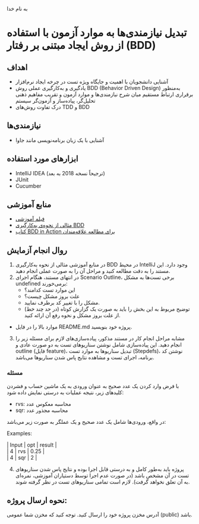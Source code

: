 به نام خدا

# تبدیل نیازمندی‌ها به موارد آزمون با استفاده از روش ایجاد مبتنی بر رفتار (BDD)
## اهداف
- آشنایی دانشجویان با اهمیت و جایگاه ویژه تست در چرخه ایجاد نرم‌افزار
- یادگیری و به‌کارگیری عملی روش BDD (Behavior Driven Design) به‌منظور برقراری ارتباط مستقیم میان شرح نیازمندی‌ها و موارد آزمون و تقریب مفاهیم ذهنی تحلیل‌گر، پیاده‌ساز و آزمون‌گر سیستم
- درک تفاوت روش‌های TDD و BDD

## نیازمندی‌ها
- آشنایی با یک زبان برنامه‌نویسی مانند جاوا

## ابزارهای مورد استفاده
- IntelliJ IDEA (ترجیحاً نسخه 2018 به بعد)
- JUnit
- Cucumber
## منابع آموزشی
- [فیلم آموزشی](https://aparat.com/v/JbrTx)
- [مثالی از نحوه‌ی به‌کار‌گیری BDD](https://github.com/ssc-public/Software-Engineering-Lab/raw/main/resources/BDD/Example.pdf)
- [کتاب BDD in Action برای مطالعه علاقه‌مندان](https://github.com/ssc-public/Software-Engineering-Lab/raw/main/resources/BDD/BDD%20in%20Action.pdf)

## روال انجام آزمایش
1. در منابع آموزشی مثالی از نحوه به‌کارگیری BDD در محیط IntelliJ وجود دارد. این مستند را به دقت مطالعه کنید و مراحل آن را به ‌صورت عملی انجام دهید. 
2. در انتهای مستند، هنگام اجرای Scenario Outline، برخی تست‌ها به مشکل undefined برمی‌خورند: 
    - این موارد تست کدامند؟
    - علت بروز مشکل چیست؟
    - مشکل را با تغییر کد برطرف نمایید.
    - توضیح مربوط به این بخش را باید به صورت یک گزارش کوتاه (در حد چند خط) از علت بروز مشکل و نحوه رفع آن ارائه کنید.

- موارد بالا را در فایل README.md پروژه خود بنویسید.

3. مشابه مراحل انجام کار در مستند مذکور، پیاده‌سازی‌های لازم برای مسئله زیر را انجام دهید. این پیاده‌سازی شامل نوشتن سناریوهای تست به دو صورت عادی و outline (فایل feature)، تبدیل سناریوها به موارد تست (Stepdefs)، نوشتن کد برنامه، اجرای تست و مشاهده نتایج پاس شدن سناریوها می‌باشد.

### مسئله
با فرض وارد کردن یک عدد صحیح به عنوان ورودی به یک ماشین حساب و فشردن کلیدهای زیر، نتیجه عملیات به درستی نمایش داده شود:
- rvs: محاسبه معکوس عدد
- sqr: محاسبه مجذور عدد

در واقع، ورودی‌ها شامل یک عدد صحیح و یک عملگر به صورت زیر می‌باشد:

Examples:

| Input | opt | result |\
| 4 | rvs | 0.25 |\
| 4 | sqr | 2 |

4. پروژه باید به‌طور کامل و به درستی قابل اجرا بوده و نتایج پاس شدن سناریوهای تست در آن مشخص باشد (در صورت عدم اجرا توسط دستیاران آموزشی، نمره‌ای به آن تعلق نخواهد گرفت). لازم است تمامی سناریوهای تست در نظر گرفته شوند.

## نحوه ارسال پروژه:
آدرس مخزن پروژه خود را ارسال کنید. توجه کنید که مخزن شما عمومی (public) باشد.
